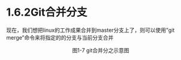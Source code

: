 # 1.6.2Git合并分支

现在，我们想把linux的工作成果合并到master分支上了，则可以使用”git merge”命令来将指定的的分支与当前分支合并
<div style="text-align: center;">
<img alt="" src="http://image.xuliangwei.com/git-07.png-bjstack" /></div>
<div class="text" style=" text-align:center;">图1-7 git合并分之示意图
</div> <br/>